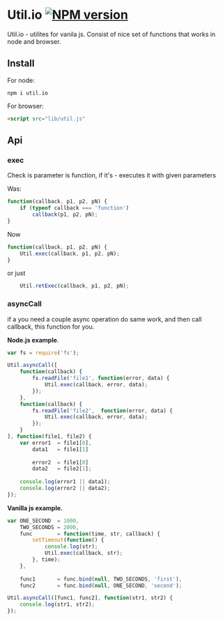 # Util.io [![NPM version][NPMIMGURL]][NPMURL]
[NPMIMGURL]:                https://badge.fury.io/js/util.io.png
[NPM_INFO_IMG]:             https://nodei.co/npm/util.io.png?downloads=true&&stars
[NPMURL]:                   https://npmjs.org/package/util.io "npm"

Util.io - utilites for vanila js. Consist of nice set of functions that works in node and browser.

## Install
For node:
```
npm i util.io
```
For browser:
```html
<script src="lib/util.js"
```

## Api
### exec
Check is parameter is function, if it's - executes it with given parameters

Was:
```js
function(callback, p1, p2, pN) {
    if (typeof callback === 'function')
        callback(p1, p2, pN);
}
```

Now
```js
function(callback, p1, p2, pN) {
    Util.exec(callback, p1, p2, pN);
}
```
or just
```js
    Util.retExec(callback, p1, p2, pN);
```

### asyncCall
if a you need a couple async operation do same work, and then call callback, this function for you.

**Node.js example**.
```js
var fs = require('fs');

Util.asyncCall([
    function(callback) {
        fs.readFile('file1', function(error, data) {
            Util.exec(callback, error, data);
        });
    },
    function(callback) {
        fs.readFile('file2',  function(error, data) {
            Util.exec(callback, error, data);
        });
    }
], function(file1, file2) {
    var error1  = file1[0],
        data1   = file1[1]
        
        error2  = file1[0]
        data2   = file2[1];
    
    console.log(error1 || data1);
    console.log(error2 || data2);
});
```
**Vanilla js example.**
```js
var ONE_SECOND  = 1000,
    TWO_SECONDS = 2000,
    func        = function(time, str, callback) {
        setTimeout(function() {
            console.log(str);
            Util.exec(callback, str);
        }, time);
    },
    
    func1       = func.bind(null, TWO_SECONDS, 'first'),
    func2       = func.bind(null, ONE_SECOND, 'second');

Util.asyncCall([func1, func2], function(str1, str2) {
    console.log(str1, str2);
});
```
